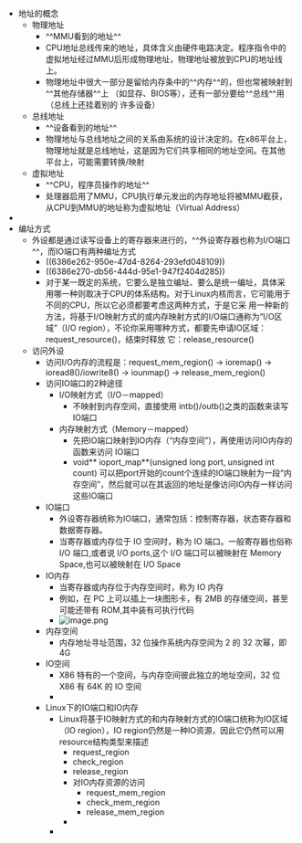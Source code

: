 - 地址的概念
	- 物理地址
		- ^^MMU看到的地址^^
		- CPU地址总线传来的地址，具体含义由硬件电路决定。程序指令中的虚拟地址经过MMU后形成物理地址，物理地址被放到CPU的地址线上。
		- 物理地址中很大一部分是留给内存条中的^^内存^^的，但也常被映射到^^其他存储器^^上 （如显存、BIOS等），还有一部分要给^^总线^^用（总线上还挂着别的 许多设备）
	- 总线地址
		- ^^设备看到的地址^^
		- 物理地址与总线地址之间的关系由系统的设计决定的。在x86平台上，物理地址就是总线地址，这是因为它们共享相同的地址空间。在其他平台上，可能需要转换/映射
	- 虚拟地址
		- ^^CPU，程序员操作的地址^^
		- 处理器启用了MMU，CPU执行单元发出的内存地址将被MMU截获，从CPU到MMU的地址称为虚拟地址（Virtual Address）
-
- 编址方式
	- 外设都是通过读写设备上的寄存器来进行的，^^外设寄存器也称为I/O端口^^，而IO端口有两种编址方式
		- ((6386e262-950e-47d4-8264-293efd048109))
		- ((6386e270-db56-444d-95e1-947f2404d285))
		- 对于某一既定的系统，它要么是独立编址、要么是统一编址，具体采用哪一种则取决于CPU的体系结构。对于Linux内核而言，它可能用于不同的CPU，所以它必须都要考虑这两种方式，于是它采 用一种新的方法，将基于I/O映射方式的或内存映射方式的I/O端口通称为“I/O区域”（I/O region），不论你采用哪种方式，都要先申请IO区域：request_resource()，结束时释放 它：release_resource()
	- 访问外设
		- 访问I/O内存的流程是：request_mem_region() -> ioremap() -> ioread8()/iowrite8() -> iounmap() -> release_mem_region()
		- 访问IO端口的2种途径
			- I/O映射方式（I/O－mapped）
				- 不映射到内存空间，直接使用 intb()/outb()之类的函数来读写IO端口
			- 内存映射方式（Memory－mapped）
				- 先把IO端口映射到IO内存（“内存空间”），再使用访问IO内存的函数来访问 IO端口
				- void** ioport_map**(unsigned long port, unsigned int count) 可以把port开始的count个连续的IO端口映射为一段“内存空间”，然后就可以在其返回的地址是像访问IO内存一样访问这些IO端口
		- IO端口
			- 外设寄存器统称为IO端口，通常包括：控制寄存器，状态寄存器和数据寄存器。
			- 当寄存器或内存位于 IO 空间时，称为 IO 端口。一般寄存器也俗称 I/O 端口,或者说 I/O ports,这个 I/O 端口可以被映射在 Memory Space,也可以被映射在 I/O Space
		- IO内存
			- 当寄存器或内存位于内存空间时，称为 IO 内存
			- 例如，在 PC 上可以插上一块图形卡，有 2MB 的存储空间，甚至可能还带有 ROM,其中装有可执行代码
			- ![image.png](../assets/image_1669794755594_0.png)
		- 内存空间
			- 内存地址寻址范围，32 位操作系统内存空间为 2 的 32 次幂，即 4G
		- IO空间
			- X86 特有的一个空间，与内存空间彼此独立的地址空间，32 位 X86 有 64K 的 IO 空间
			-
		- Linux下的IO端口和IO内存
			- Linux将基于IO映射方式的和内存映射方式的IO端口统称为IO区域（IO region），IO region仍然是一种IO资源，因此它仍然可以用resource结构类型来描述
				- request_region
				- check_region
				- release_region
				- 对IO内存资源的访问
					- request_mem_region
					- check_mem_region
					- release_mem_region
				-
			-